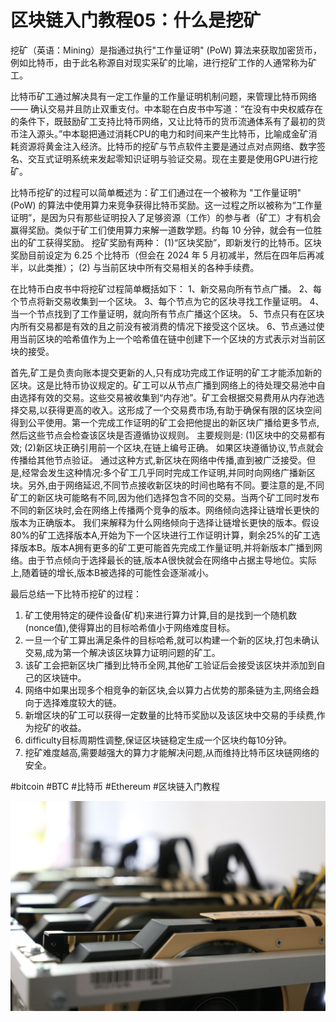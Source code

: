 # 区块链入门教程05：什么是挖矿

挖矿（英语：Mining）是指通过执行"工作量证明" (PoW) 算法来获取加密货币，例如比特币，由于此名称源自对现实采矿的比喻，进行挖矿工作的人通常称为矿工。

比特币矿工通过解决具有一定工作量的工作量证明机制问题，来管理比特币网络 —— 确认交易并且防止双重支付。中本聪在白皮书中写道：“在没有中央权威存在的条件下，既鼓励矿工支持比特币网络，又让比特币的货币流通体系有了最初的货币注入源头。”中本聪把通过消耗CPU的电力和时间来产生比特币，比喻成金矿消耗资源将黄金注入经济。比特币的挖矿与节点软件主要是通过点对点网络、数字签名、交互式证明系统来发起零知识证明与验证交易。现在主要是使用GPU进行挖矿。

比特币挖矿的过程可以简单概述为：矿工们通过在一个被称为 "工作量证明" (PoW) 的算法中使用算力来竞争获得比特币奖励。这一过程之所以被称为“工作量证明”，是因为只有那些证明投入了足够资源（工作）的参与者（矿工）才有机会赢得奖励。类似于矿工们使用算力来解一道数学题。约每 10 分钟，就会有一位胜出的矿工获得奖励。 
挖矿奖励有两种： 
(1)“区块奖励”，即新发行的比特币。区块奖励目前设定为 6.25 个比特币（但会在 2024 年 5 月初减半，然后在四年后再减半，以此类推）；
(2) 与当前区块中所有交易相关的各种手续费。

在比特币白皮书中将挖矿过程简单概括如下： 
1、新交易向所有节点广播。 
2、每个节点将新交易收集到一个区块。 
3、每个节点为它的区块寻找工作量证明。 
4、当一个节点找到了工作量证明，就向所有节点广播这个区块。
5、节点只有在区块内所有交易都是有效的且之前没有被消费的情况下接受这个区块。 
6、节点通过使用当前区块的哈希值作为上一个哈希值在链中创建下一个区块的方式表示对当前区块的接受。 

首先,矿工是负责向账本提交更新的人,只有成功完成工作证明的矿工才能添加新的区块。这是比特币协议规定的。矿工可以从节点广播到网络上的待处理交易池中自由选择有效的交易。这些交易被收集到“内存池”。矿工会根据交易费用从内存池选择交易,以获得更高的收入。这形成了一个交易费市场,有助于确保有限的区块空间得到公平使用。第一个完成工作证明的矿工会把他提出的新区块广播给更多节点,然后这些节点会检查该区块是否遵循协议规则。
主要规则是: (1)区块中的交易都有效; (2)新区块正确引用前一个区块,在链上编号正确。
如果区块遵循协议,节点就会传播给其他节点验证。 通过这种方式,新区块在网络中传播,直到被广泛接受。但是,经常会发生这种情况:多个矿工几乎同时完成工作证明,并同时向网络广播新区块。另外,由于网络延迟,不同节点接收新区块的时间也略有不同。要注意的是,不同矿工的新区块可能略有不同,因为他们选择包含不同的交易。当两个矿工同时发布不同的新区块时,会在网络上传播两个竞争的版本。网络倾向选择让链增长更快的版本为正确版本。
我们来解释为什么网络倾向于选择让链增长更快的版本。假设80%的矿工选择版本A,开始为下一个区块进行工作证明计算，剩余25%的矿工选择版本B。版本A拥有更多的矿工更可能首先完成工作量证明,并将新版本广播到网络。由于节点倾向于选择最长的链,版本A很快就会在网络中占据主导地位。实际上,随着链的增长,版本B被选择的可能性会逐渐减小。

最后总结一下比特币挖矿的过程：
1. 矿工使用特定的硬件设备(矿机)来进行算力计算,目的是找到一个随机数(nonce值),使得算出的目标哈希值小于网络难度目标。
2. 一旦一个矿工算出满足条件的目标哈希,就可以构建一个新的区块,打包未确认交易,成为第一个解决该区块算力证明问题的矿工。
3. 该矿工会把新区块广播到比特币全网,其他矿工验证后会接受该区块并添加到自己的区块链中。
4. 网络中如果出现多个相竞争的新区块,会以算力占优势的那条链为主,网络会趋向于选择难度较大的链。
5. 新增区块的矿工可以获得一定数量的比特币奖励以及该区块中交易的手续费,作为挖矿的收益。
6. difficulty目标周期性调整,保证区块链稳定生成一个区块约每10分钟。
7. 挖矿难度越高,需要越强大的算力才能解决问题,从而维持比特币区块链网络的安全。

#bitcoin #BTC #比特币 #Ethereum #区块链入门教程

![Ming1](./Mining1.jpg)